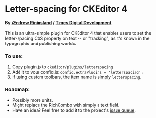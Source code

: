 # Letter-spacing for CKEditor 4
#### By [Ændrew Rininsland](http://www.twitter.com/aendrew) / [Times Digital Development](http://timesdigitaldevelopment.tumblr.com)

This is an ultra-simple plugin for CKEditor 4 that enables users to set the
letter-spacing CSS property on text -- or "tracking", as it's known in the
typographic and publishing worlds.

### To use:

1. Copy plugin.js to `ckeditor/plugins/letterspacing`
2. Add it to your config.js: `config.extraPlugins = 'letterspacing';`
3. If using custom toolbars, the item name is simply `letterspacing`.

### Roadmap:

* Possibly more units.
* Might replace the RichCombo with simply a text field.
* Have an idea? Feel free to add it to the project's [issue queue](https://github.com/times/ckeditor-letterspacing/issues).


